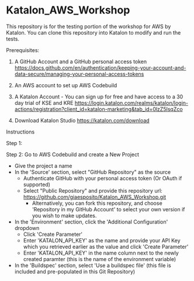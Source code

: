 # Katalon_AWS_Workshop

This repository is for the testing portion of the workshop for AWS by Katalon. You can clone this repository into Katalon to modify and run the tests.

Prerequisites:

1. A GitHub Account and a GitHub personal access token
https://docs.github.com/en/authentication/keeping-your-account-and-data-secure/managing-your-personal-access-tokens

2. An AWS account to set up AWS Codebuild

3. A Katalon Account - You can sign up for free and have access to a 30 day trial of KSE and KRE
https://login.katalon.com/realms/katalon/login-actions/registration?client_id=katalon-marketing&tab_id=0lzZ5IsqZco

4. Download Katalon Studio
https://katalon.com/download


Instructions

Step 1: 

Step 2: Go to AWS Codebuild and create a New Project
 - Give the project a name
 - In the 'Source' section, select "GitHub Repository" as the source
    - Authenticate GitHub with your personal access token (Or OAuth if supported)
    - Select "Public Repository" and provide this repository url: https://github.com/giaesposito/Katalon_AWS_Workshop.git
        * Alternatively, you can fork this repository, and choose 'Repository in my GitHub Account' to select your own version if you wish to make            updates.
 - In the 'Environment' section, click the 'Additional Configuration' dropdown
    - Click 'Create Parameter'
    - Enter 'KATALON_API_KEY' as the name and provide your API Key which you retrieved earlier as the value and click 'Create Parameter'
    - Enter 'KATALON_API_KEY' in the name column next to the newly created paramter (this is the name of the environment variable)
 - In the 'Buildspec' section, select 'Use a buildspec file' (this file is included and pre-populated in this Git Repository)


